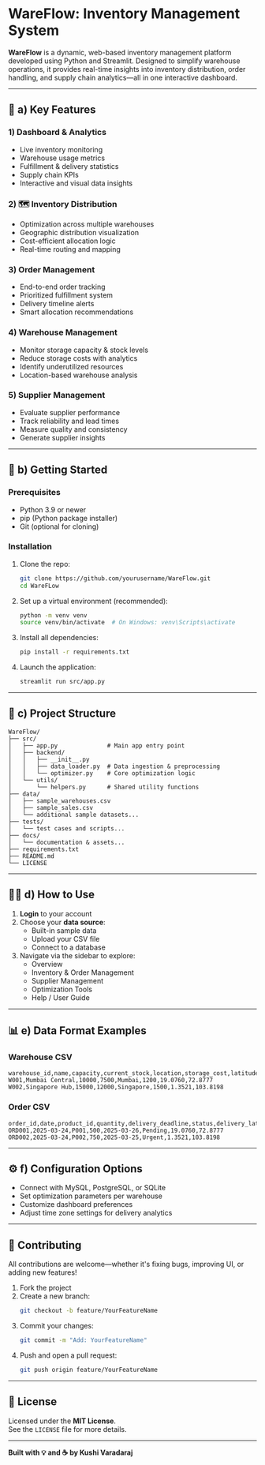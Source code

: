 # WareFlow: Inventory Management System

**WareFlow** is a dynamic, web-based inventory management platform developed using Python and Streamlit. Designed to simplify warehouse operations, it provides real-time insights into inventory distribution, order handling, and supply chain analytics—all in one interactive dashboard.

---

## 🔧 a) Key Features

### 1) Dashboard & Analytics
- Live inventory monitoring  
- Warehouse usage metrics  
- Fulfillment & delivery statistics  
- Supply chain KPIs  
- Interactive and visual data insights  

### 2) 🗺 Inventory Distribution
- Optimization across multiple warehouses  
- Geographic distribution visualization  
- Cost-efficient allocation logic  
- Real-time routing and mapping  

### 3) Order Management
- End-to-end order tracking  
- Prioritized fulfillment system  
- Delivery timeline alerts  
- Smart allocation recommendations  

### 4) Warehouse Management
- Monitor storage capacity & stock levels  
- Reduce storage costs with analytics  
- Identify underutilized resources  
- Location-based warehouse analysis  

### 5) Supplier Management
- Evaluate supplier performance  
- Track reliability and lead times  
- Measure quality and consistency  
- Generate supplier insights  

---

## 🚀 b) Getting Started

### Prerequisites
- Python 3.9 or newer  
- pip (Python package installer)  
- Git (optional for cloning)

### Installation

1. Clone the repo:
   ```bash
   git clone https://github.com/yourusername/WareFlow.git
   cd WareFLow
   ```

2. Set up a virtual environment (recommended):
   ```bash
   python -m venv venv
   source venv/bin/activate  # On Windows: venv\Scripts\activate
   ```

3. Install all dependencies:
   ```bash
   pip install -r requirements.txt
   ```

4. Launch the application:
   ```bash
   streamlit run src/app.py
   ```

---

## 📁 c) Project Structure

```
WareFlow/
├── src/
│   ├── app.py              # Main app entry point
│   ├── backend/
│   │   ├── __init__.py
│   │   ├── data_loader.py  # Data ingestion & preprocessing
│   │   └── optimizer.py    # Core optimization logic
│   └── utils/
│       └── helpers.py      # Shared utility functions
├── data/
│   ├── sample_warehouses.csv
│   ├── sample_sales.csv
│   └── additional sample datasets...
├── tests/
│   └── test cases and scripts...
├── docs/
│   └── documentation & assets...
├── requirements.txt
├── README.md
└── LICENSE
```

---

## 🧑‍💻 d) How to Use

1. **Login** to your account  
2. Choose your **data source**:
   - Built-in sample data  
   - Upload your CSV file  
   - Connect to a database  
3. Navigate via the sidebar to explore:
   - Overview  
   - Inventory & Order Management  
   - Supplier Management  
   - Optimization Tools  
   - Help / User Guide  

---

## 📊 e) Data Format Examples

### Warehouse CSV

```csv
warehouse_id,name,capacity,current_stock,location,storage_cost,latitude,longitude
W001,Mumbai Central,10000,7500,Mumbai,1200,19.0760,72.8777
W002,Singapore Hub,15000,12000,Singapore,1500,1.3521,103.8198
```

### Order CSV

```csv
order_id,date,product_id,quantity,delivery_deadline,status,delivery_latitude,delivery_longitude
ORD001,2025-03-24,P001,500,2025-03-26,Pending,19.0760,72.8777
ORD002,2025-03-24,P002,750,2025-03-25,Urgent,1.3521,103.8198
```

---

## ⚙️ f) Configuration Options

- Connect with MySQL, PostgreSQL, or SQLite  
- Set optimization parameters per warehouse  
- Customize dashboard preferences  
- Adjust time zone settings for delivery analytics  

---

## 🤝 Contributing

All contributions are welcome—whether it's fixing bugs, improving UI, or adding new features!

1. Fork the project  
2. Create a new branch:
   ```bash
   git checkout -b feature/YourFeatureName
   ```
3. Commit your changes:
   ```bash
   git commit -m "Add: YourFeatureName"
   ```
4. Push and open a pull request:
   ```bash
   git push origin feature/YourFeatureName
   ```

---

## 📜 License

Licensed under the **MIT License**.  
See the `LICENSE` file for more details.

---

**Built with 💡 and ☕ by Kushi Varadaraj**
